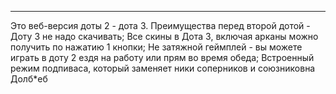 
-----
Это веб-версия доты 2 - дота 3.
Преимущества перед второй дотой - Доту 3 не надо скачивать; Все скины в Дота 3, включая арканы можно получить по нажатию 1 кнопки; Не затяжной геймплей - вы можете играть в доту 2 ездя на работу или прям во время обеда; Встроенный режим подпиваса, который заменяет ники соперников и союзниковна Долб*еб
